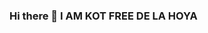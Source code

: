 ### Hi there 👋 I AM KOT FREE DE LA HOYA

<!--
**kotfreede/Kotfreede** is a ✨ _special_ ✨ repository because its `README.md` (this file) appears on your GitHub profile.

--




👨‍💻 I’m currently working on [Telegram Bots]

😈 I’m A Devoloper 

😎 studied Python and java!

🥰 I’m looking to collaborate on GitHub

📪 How to reach me ✯°•KOT FREE DE LA HOYA OFF•°✯

😇 Fun fact Watching Cartoons

